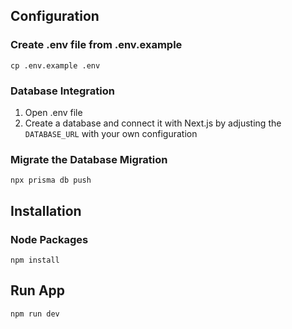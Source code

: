 
## Configuration
### Create .env file from .env.example

```
cp .env.example .env
```

### Database Integration
1. Open .env file
2. Create a database and connect it with Next.js by adjusting the `DATABASE_URL` with your own configuration

### Migrate the Database Migration

```
npx prisma db push
```

## Installation

### Node Packages 
```
npm install
```

## Run App
```
npm run dev
```